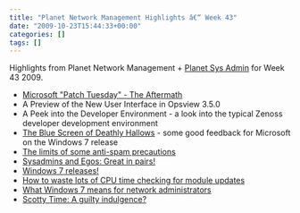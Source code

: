 ```yaml
---
title: "Planet Network Management Highlights â€“ Week 43"
date: "2009-10-23T15:44:33+00:00"
categories: []
tags: []
---
```


Highlights from Planet Network Management + <a href="http://planetsysadmin.com/">Planet Sys Admin</a> for Week 43 2009.
<ul>
	<li><a href="http://blog.tenablesecurity.com/2009/10/microsoft-patch-tuesday---the-aftermath.html">Microsoft "Patch Tuesday" - The Aftermath</a></li>
	<li>A Preview of the New User Interface in Opsview 3.5.0</li>
	<li>A Peek into the Developer Environment - a look into the typical Zenoss developer development environment</li>
	<li><a href="http://www.networkperformancedaily.com/2009/10/the_blue_screen_of_deathly_hal.html">The Blue Screen of Deathly Hallows</a> - some good feedback for Microsoft on the Windows 7 release</li>
	<li><a href="http://utcc.utoronto.ca/%7Ecks/space/blog/spam/AntiSpamHeuristicLimits">The limits of some anti-spam precautions</a></li>
	<li><a href="http://www.standalone-sysadmin.com/blog/2009/10/sysadmins-and-egos-great-in-pairs/">Sysadmins and Egos: Great in pairs!</a></li>
	<li><a href="http://sysadmin1138.net/blog/2009/10/windows-7-releases.html">Windows 7 releases!</a></li>
	<li><a href="http://utcc.utoronto.ca/%7Ecks/space/blog/python/WrongWayUpdateChecks">How to waste lots of CPU time checking for module updates</a></li>
	<li><a href="http://blogs.techrepublic.com.com/networking/?p=2123">What Windows 7 means for network administrators</a></li>
	<li><a href="http://www.standalone-sysadmin.com/blog/2009/10/scotty-time-a-guilty-indulgence/">Scotty Time: A guilty indulgence?</a></li>
</ul>

